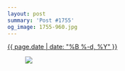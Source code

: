 ```yaml
---
layout: post
summary: 'Post #1755'
og_image: 1755-960.jpg
---
```


<div class="post">
 <time>
  <a href="/1755">
   {{ page.date | date: "%B %-d, %Y" }}
  </a>
 </time>
 <a href="/1755">
  <figure data-taken="3/5/2023">
   <img sizes="(min-width: 700px) 50vw, calc(100vw - 2rem)" src="{{ site.assets_url }}/1755-480.jpg" srcset="{{ site.assets_url }}/1755-240.jpg 240w, {{ site.assets_url }}/1755-480.jpg 480w, {{ site.assets_url }}/1755-720.jpg 720w, {{ site.assets_url }}/1755-960.jpg 960w"/>
  </figure>
 </a>
</div>
